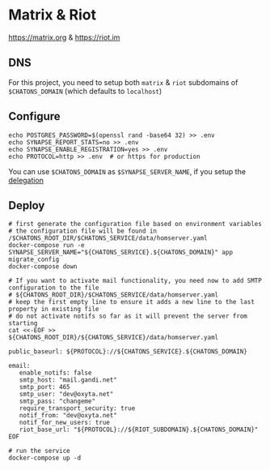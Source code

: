 # Matrix & Riot

https://matrix.org & https://riot.im

## DNS

For this project, you need to setup both `matrix` & `riot` subdomains of `$CHATONS_DOMAIN` (which defaults to
`localhost`)

## Configure

```
echo POSTGRES_PASSWORD=$(openssl rand -base64 32) >> .env
echo SYNAPSE_REPORT_STATS=no >> .env
echo SYNAPSE_ENABLE_REGISTRATION=yes >> .env
echo PROTOCOL=http >> .env  # or https for production
```

You can use `$CHATONS_DOMAIN` as `$SYNAPSE_SERVER_NAME`, if you setup the
[delegation](https://github.com/matrix-org/synapse/blob/master/docs/federate.md#delegation)

## Deploy
```
# first generate the configuration file based on environment variables
# the configuration file will be found in /$CHATONS_ROOT_DIR/$CHATONS_SERVICE/data/homserver.yaml
docker-compose run -e SYNAPSE_SERVER_NAME="${CHATONS_SERVICE}.${CHATONS_DOMAIN}" app migrate_config
docker-compose down

# If you want to activate mail functionality, you need now to add SMTP configuration to the file
# ${CHATONS_ROOT_DIR}/$CHATONS_SERVICE/data/homserver.yaml
# keep the first empty line to ensure it adds a new line to the last property in existing file
# do not activate notifs so far as it will prevent the server from starting
cat <<-EOF >> ${CHATONS_ROOT_DIR}/${CHATONS_SERVICE}/data/homserver.yaml

public_baseurl: ${PROTOCOL}://${CHATONS_SERVICE}.${CHATONS_DOMAIN}

email:
   enable_notifs: false
   smtp_host: "mail.gandi.net"
   smtp_port: 465
   smtp_user: "dev@oxyta.net"
   smtp_pass: "changeme"
   require_transport_security: true
   notif_from: "dev@oxyta.net"
   notif_for_new_users: true
   riot_base_url: "${PROTOCOL}://${RIOT_SUBDOMAIN}.${CHATONS_DOMAIN}"
EOF

# run the service
docker-compose up -d
```

